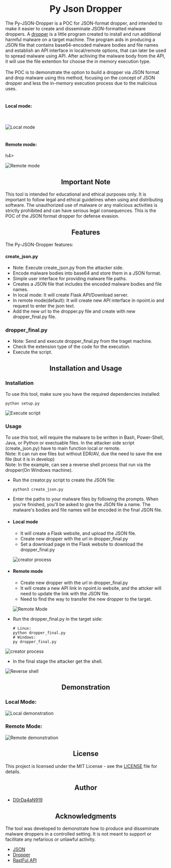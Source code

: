<h1 align="center">Py Json Dropper</h1>

The Py-JSON-Dropper is a POC for JSON-format dropper, and intended to make it easier to create and disseminate JSON-formatted malware droppers. A [dropper](https://medium.com/@dordaha491n/the-stealthy-evolution-of-malware-droppers-a-closer-look-cb269722d887) is a little program created to install and run additional harmful malware on a target machine. The program aids in producing a JSON file that contains base64-encoded malware bodies and file names and establish an API interface in local/remote options, that can later be used to spread malware using API. After achiving the malware body from the API, it will use the file extention for choose the in memory execution type.
<br><br>
The POC is to demonstrate the option to build a dropper via JSON format and drop malware using this method, focusing on the concept of JSON dropper and less the in-memory execution process due to the malicious uses.
<br><br>
<h4>Local mode:</h4><br>

![Local mode](pics/local_diagram.jpg)
<br><br>
<h4>Remote mode:</h4>h4><br>

![Remote mode](pics/remote_diagram.jpg)
<br>

<h2 align="center">Important Note</h2>
This tool is intended for educational and ethical purposes only. It is important to follow legal and ethical guidelines when using and distributing software. The unauthorized use of malware or any malicious activities is strictly prohibited and can have serious legal consequences.
This is the POC of the JSON format dropper for defense evasion.

<h2 align="center">Features</h2>

<h3s>The Py-JSON-Dropper features:</h3>

<h4>create_json.py</h4>

- Note: Execute create_json.py from the attacker side.
- Encode malware bodies into base64 and store them in a JSON format.
- Simple user interface for providing malware file paths.
- Creates a JSON file that includes the encoded malware bodies and file names.
- In local mode: It will create Flask API/Download server.
- In remote mode(default): It will create new API interface in npoint.io and request to enter the json text.
- Add the new url to the dropper.py file and create with new dropper_final.py file.

<h3>dropper_final.py</h3>

- Note: Send and execute dropper_final.py from the traget machine.
- Check the extension type of the code for the execution.
- Execute the script.

<h2 align="center">Installation and Usage</h2>

<h3>Installation</h3>

To use this tool, make sure you have the required dependencies installed:

  ```shell
  python setup.py
  ```

![Execute script](pics/setup.jpg)
  
<h3>Usage</h3>

To use this tool, will require the malware to be written in Bash, Power-Shell, Java, or Python or exectuable files.
In the attacker side script (create_json.py) have to main function local or remote.
<br>
Note: It can run exe files but without EDR/AV, due the need to save the exe file (but it is in develop)
<br>
Note: In the example, can see a reverse shell prcoess that run via the dropper(On Windows machine).
<br>
- Run the creator.py script to create the JSON file:
  ```shell
  python3 create_json.py
  ```
- Enter the paths to your malware files by following the prompts. When you're finished, you'll be asked to give the JSON file a name. The malware's bodies and file names will be encoded in the final JSON file.

- <h4>Local mode</h4>

  - It will create a Flask website, and upload the JSON file.
  - Create new dropper with the url in dropper_final.py
  - Set a download page in the Flask website to download the dropper_final.py
  
  ![creator process](pics/local_json_create.jpg)

- <h4>Remote mode</h4>

  - Create new dropper with the url in dropper_final.py
  - It will create a new API link in npoint.io website, and the attcker will need to update the link with the JSON file.
  - Need to find the way to transfer the new dropper to the target.
  
  ![Remote Mode](pics/remote_json_create.jpg)

- Run the dropper_final.py in the target side:
  ```shell
  # Linux:
  python dropper_final.py
  # Windows:
  py dropper_final.py
  ```
![creator process](pics/dropper_process.jpg)

- In the final stage the attacker get the shell.

![Reverse shell](pics/shell.jpg)

<h2 align="center">Demonstration</h2>

<h3>Local Mode:</h3>

![Local demonstration](pics/local_Demonstration.gif)

<h3>Remote Mode:</h3>

![Remote demonstration](pics/remote_Demonstration.gif)

<h2 align="center">License</h2>

This project is licensed under the MIT License - see the [LICENSE](LICENSE) file for details.

<h2 align="center">Author</h2>

- [D0rDa4aN919](https://github.com/D0rDa4aN919)

<h2 align="center">Acknowledgments</h2>
The tool was developed to demonstrate how to produce and disseminate malware droppers in a controlled setting. It is not meant to support or facilitate any nefarious or unlawful activity.

- [JSON](https://developer.mozilla.org/en-US/docs/Learn/JavaScript/Objects/JSON)
- [Dropper](https://encyclopedia.kaspersky.com/glossary/trojan-droppers/)
- [RastFul API](https://docs.github.com/en/rest?apiVersion=2022-11-28)
